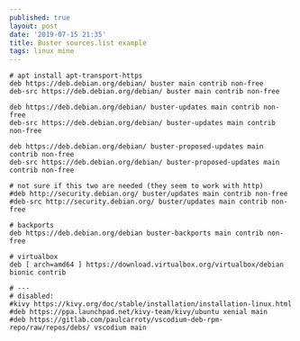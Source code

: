 ```yaml
---
published: true
layout: post
date: '2019-07-15 21:35'
title: Buster sources.list example
tags: linux mine
---
```

    # apt install apt-transport-https 
    deb https://deb.debian.org/debian/ buster main contrib non-free
    deb-src https://deb.debian.org/debian/ buster main contrib non-free

    deb https://deb.debian.org/debian/ buster-updates main contrib non-free
    deb-src https://deb.debian.org/debian/ buster-updates main contrib non-free

    deb https://deb.debian.org/debian/ buster-proposed-updates main contrib non-free
    deb-src https://deb.debian.org/debian/ buster-proposed-updates main contrib non-free

    # not sure if this two are needed (they seem to work with http)
    #deb http://security.debian.org/ buster/updates main contrib non-free
    #deb-src http://security.debian.org/ buster/updates main contrib non-free

    # backports
    deb https://deb.debian.org/debian buster-backports main contrib non-free

    # virtualbox
    deb [ arch=amd64 ] https://download.virtualbox.org/virtualbox/debian bionic contrib

    # ---
    # disabled:
    #kivy https://kivy.org/doc/stable/installation/installation-linux.html
    #deb https://ppa.launchpad.net/kivy-team/kivy/ubuntu xenial main
    #deb https://gitlab.com/paulcarroty/vscodium-deb-rpm-repo/raw/repos/debs/ vscodium main
